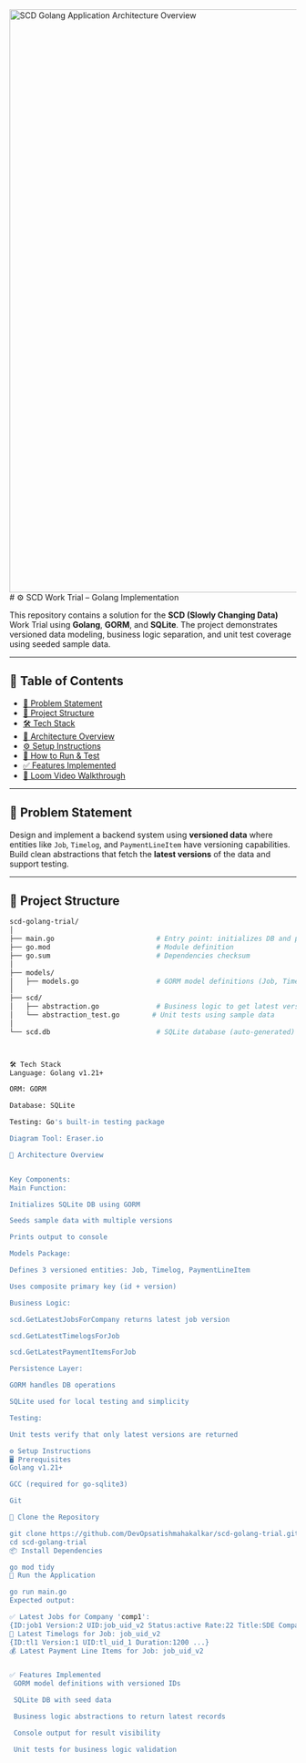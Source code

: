 <img width="1536" height="1024" alt="SCD Golang Application Architecture Overview" src="https://github.com/user-attachments/assets/8c903f24-34d5-4a80-b50b-bed98b6b216c" />
# ⚙️ SCD Work Trial – Golang Implementation

This repository contains a solution for the **SCD (Slowly Changing Data)** Work Trial using **Golang**, **GORM**, and **SQLite**. The project demonstrates versioned data modeling, business logic separation, and unit test coverage using seeded sample data.

---

## 📌 Table of Contents

- [🧠 Problem Statement](#-problem-statement)
- [📂 Project Structure](#-project-structure)
- [🛠️ Tech Stack](#️-tech-stack)
- [🧱 Architecture Overview](#-architecture-overview)
- [⚙️ Setup Instructions](#️-setup-instructions)
- [🧪 How to Run & Test](#-how-to-run--test)
- [✅ Features Implemented](#-features-implemented)
- [📸 Loom Video Walkthrough](#-loom-video-walkthrough)

---

## 🧠 Problem Statement

Design and implement a backend system using **versioned data** where entities like `Job`, `Timelog`, and `PaymentLineItem` have versioning capabilities. Build clean abstractions that fetch the **latest versions** of the data and support testing.

---

## 📂 Project Structure

```bash
scd-golang-trial/
│
├── main.go                         # Entry point: initializes DB and prints results
├── go.mod                          # Module definition
├── go.sum                          # Dependencies checksum
│
├── models/
│   ├── models.go                   # GORM model definitions (Job, Timelog, PaymentLineItem)
│
├── scd/
│   ├── abstraction.go              # Business logic to get latest versions
│   └── abstraction_test.go        # Unit tests using sample data
│
└── scd.db                          # SQLite database (auto-generated)



🛠️ Tech Stack
Language: Golang v1.21+

ORM: GORM

Database: SQLite

Testing: Go's built-in testing package

Diagram Tool: Eraser.io

🧱 Architecture Overview


Key Components:
Main Function:

Initializes SQLite DB using GORM

Seeds sample data with multiple versions

Prints output to console

Models Package:

Defines 3 versioned entities: Job, Timelog, PaymentLineItem

Uses composite primary key (id + version)

Business Logic:

scd.GetLatestJobsForCompany returns latest job version

scd.GetLatestTimelogsForJob

scd.GetLatestPaymentItemsForJob

Persistence Layer:

GORM handles DB operations

SQLite used for local testing and simplicity

Testing:

Unit tests verify that only latest versions are returned

⚙️ Setup Instructions
🖥️ Prerequisites
Golang v1.21+

GCC (required for go-sqlite3)

Git

🧰 Clone the Repository

git clone https://github.com/DevOpsatishmahakalkar/scd-golang-trial.git
cd scd-golang-trial
📦 Install Dependencies

go mod tidy
🚀 Run the Application

go run main.go
Expected output:

✅ Latest Jobs for Company 'comp1':
{ID:job1 Version:2 UID:job_uid_v2 Status:active Rate:22 Title:SDE CompanyID:comp1 ContractorID:cont1}
🔹 Latest Timelogs for Job: job_uid_v2
{ID:tl1 Version:1 UID:tl_uid_1 Duration:1200 ...}
💰 Latest Payment Line Items for Job: job_uid_v2


✅ Features Implemented
 GORM model definitions with versioned IDs

 SQLite DB with seed data

 Business logic abstractions to return latest records

 Console output for result visibility

 Unit tests for business logic validation
